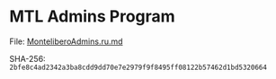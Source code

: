 MTL Admins Program
======================

File: [MonteliberoAdmins.ru.md](MonteliberoAdmins.ru.md)

SHA-256: `2bfe8c4ad2342a3ba8cdd9dd70e7e2979f9f8495ff08122b57462d1bd5320664`
